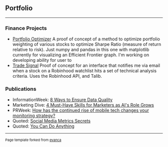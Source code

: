 ## Portfolio

---

### Finance Projects 

- [Portfolio Optimizer](https://github.com/jamesomalley/finance/blob/main/portfolio_optim2.py) A proof of concept of a method to optimize portfolio weighting of various stocks to optimize Sharpe Ratio (measure of return relative to risk). Just numpy and pandas in this one with matplotlib currently for visualizing an Efficient Frontier graph. I'm working on developing ability for user to 
- [Trade Signal](https://github.com/jamesomalley/finance/blob/main/tradesignal.py) Proof of concept for  an interface that notifies me via email when a stock on a Robinhood watchlist hits a set of technical analysis criteria. Uses the Robinhood API, and Talib.

### Publications
- InformationWeek: [8 Ways to Ensure Data Quality](https://www.informationweek.com/big-data/big-data-analytics/8-ways-to-ensure-data-quality/d/d-id/1322239)
- Marketing Dive: [4 Must-Have Skills for Marketers as AI's Role Grows](https://www.marketingdive.com/news/4-must-have-skills-for-marketers-as-ais-role-grows/436687/)
- PRWeek: [How has the continued rise of mobile tech changes your monitoring strategy?](https://www.prweek.com/article/1274227/continued-rise-mobile-tech-changed-monitoring-strategy)
- Quoted: [Social Media Metrics Secrets](https://www.amazon.com/Social-Media-Metrics-Secrets-Lovett-ebook/dp/B005CPJSHO/ref=sr_1_3?dchild=1&keywords=social+media+metrics+secrets&qid=1628785401&sr=8-3)
- Quoted: [You Can Do Anything](https://www.amazon.com/You-Can-Anything-Surprising-Education/dp/031654888X/ref=sr_1_1?dchild=1&keywords=you+can+do+anything+george+anders&qid=1628785471&sr=8-1)



---
<p style="font-size:11px">Page template forked from <a href="https://github.com/evanca/quick-portfolio">evanca</a></p>
<!-- Remove above link if you don't want to attibute -->
